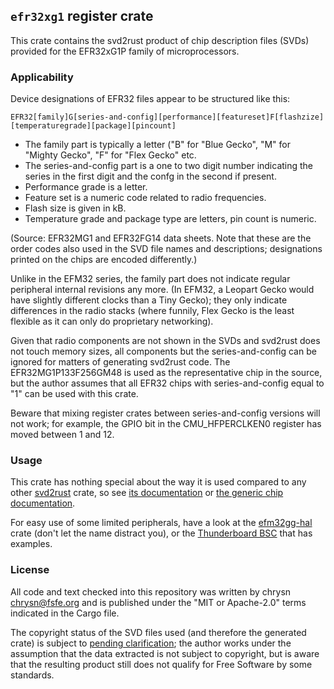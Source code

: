 `efr32xg1` register crate
--------------------------

This crate contains the svd2rust product of chip description files (SVDs)
provided for the EFR32xG1P family of microprocessors.

### Applicability

Device designations of EFR32 files appear to be structured like this:

    EFR32[family]G[series-and-config][performance][featureset]F[flashzize][temperaturegrade][package][pincount]

* The family part is typically a letter ("B" for "Blue Gecko", "M" for "Mighty
  Gecko", "F" for "Flex Gecko" etc.
* The series-and-config part is a one to two digit number indicating the series
  in the first digit and the confg in the second if present.
* Performance grade is a letter.
* Feature set is a numeric code related to radio frequencies.
* Flash size is given in kB.
* Temperature grade and package type are letters, pin count is numeric.

(Source: EFR32MG1 and EFR32FG14 data sheets. Note that these are the order
codes also used in the SVD file names and descriptions; designations printed on
the chips are encoded differently.)

Unlike in the EFM32 series, the family part does not indicate regular
peripheral internal revisions any more. (In EFM32, a Leopart Gecko would have
slightly different clocks than a Tiny Gecko); they only indicate differences in
the radio stacks (where funnily, Flex Gecko is the least flexible as it can
only do proprietary networking).

Given that radio components are not shown in the SVDs and svd2rust does not
touch memory sizes, all components but the series-and-config can be ignored for
matters of generating svd2rust code. The EFR32MG1P133F256GM48 is used as the
representative chip in the source, but the author assumes that all EFR32 chips
with series-and-config equal to "1" can be used with this crate.

Beware that mixing register crates between series-and-config versions will not
work; for example, the GPIO bit in the CMU_HFPERCLKEN0 register has moved
between 1 and 12.

### Usage

This crate has nothing special about the way it is used compared to any other
[svd2rust] crate, so see [its documentation] or [the generic chip
documentation].

For easy use of some limited peripherals, have a look at the [efm32gg-hal]
crate (don't let the name distract you), or the [Thunderboard BSC] that has
examples.

[svd2rust]: https://github.com/japaric/svd2rust
[its documentation]: https://docs.rs/svd2rust/0.13.1/svd2rust/#peripheral-api
[the generic chip documentation]: https://studio.segger.com/packages/EFR32BG1P/CMSIS/Documents/EFR32xG1-ReferenceManual.pdf
[efm32gg-hal]: https://github.com/chrysn/efm32gg-hal
[Thunderboard BSC]: https://github.com/chrysn/thunderboard-sltb001a

### License

All code and text checked into this repository was written by chrysn
<chrysn@fsfe.org> and is published under the "MIT or Apache-2.0" terms
indicated in the Cargo file.

The copyright status of the SVD files used (and therefore the generated crate)
is subject to [pending clarification]; the author works under the assumption
that the data extracted is not subject to copyright, but is aware that the
resulting product still does not qualify for Free Software by some standards.

[pending clarification]: https://www.silabs.com/community/mcu/32-bit/forum.topic.html/license_for_svd_file-HuoY
